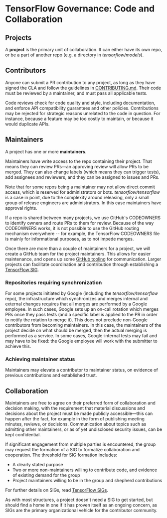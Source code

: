 # TensorFlow Governance: Code and Collaboration

## Projects

A **project** is the primary unit of collaboration. It can either have its own repo,
or be a part of another repo (e.g. a directory in _tensorflow/models_).


## Contributors

Anyone can submit a PR contribution to any project, as long as they have signed
the CLA and follow the guidelines in
[CONTRIBUTING.md](https://github.com/tensorflow/tensorflow/blob/master/CONTRIBUTING.md).
Their code must be reviewed by a maintainer, and must pass all applicable tests.

Code reviews check for code quality and style, including documentation, and
enforce API compatibility guarantees and other policies. Contributions may be
rejected for strategic reasons unrelated to the code in question. For instance,
because a feature may be too costly to maintain, or because it would duplicate
APIs.

## Maintainers

A project has one or more **maintainers**. 

Maintainers have write access to the repo containing their project. That means
they can review PRs—an approving review will allow PRs to be merged. They can
also change labels (which means they can trigger tests), add assignees and
reviewers, and they can be assigned to issues and PRs.

Note that for some repos being a maintainer may not allow direct commit access,
which is reserved for administrators or bots. *tensorflow/tensorflow* is a case
in point, due to the complexity around releasing, only a small group of release
engineers are administrators. In this case maintainers have approval rights.

If a repo is shared between many projects, we use GitHub's CODEOWNERS to
identify owners and route PRs to them for review. Because of the way CODEOWNERS
works, it is not possible to use the GitHub routing mechanism everywhere -- for
example, the TensorFlow CODEOWNERS file is mainly for informational purposes, as
to not impede merges.

Once there are more than a couple of maintainers for a project, we will create a
GitHub team for the project maintainers. This allows for easier maintenance, and
opens up some [GitHub
tooling](https://help.github.com/articles/about-team-discussions/) for
communication. Larger projects can facilitate coordination and contribution
through establishing a
[TensorFlow SIG](SIGS.md).


### Repositories requiring synchronization

For some projects initiated by Google (including the _tensorflow/tensorflow_
repo), the infrastructure which synchronizes and merges internal and external
changes requires that all merges are performed by a Google employee. In such
cases, Google sets up an on-call rotation which merges PRs once they pass tests
(and a specific label is applied to the PR in order to notify the rotation to
merge it). This does not preclude non-Google contributors from becoming
maintainers. In this case, the maintainers of the project decide on what should
be merged, then the actual merging is performed as a service. In some cases,
Google-internal tests may fail and may have to be fixed: the Google employee
will work with the submitter to achieve this.


### Achieving maintainer status

Maintainers may elevate a contributor to maintainer status, on evidence of
previous contributions and established trust.

## Collaboration

Maintainers are free to agree on their preferred form of collaboration and
decision making, with the requirement that material discussions and decisions
about the project must be made publicly accessible—this can happen after the
fact, for example in the form of publishing meeting minutes, reviews, or
decisions. Communication about topics such as admitting other maintainers, or as
of yet undisclosed security issues, can be kept confidential.

If significant engagement from multiple parties is encountered, the group may
request the formation of a SIG to formalize collaboration and cooperation. The
threshold for SIG formation includes:

*   A clearly stated purpose
*   Two or more non-maintainers willing to contribute code, and evidence of
    existing demand for the group
*   Project maintainers willing to be in the group and shepherd contributions

For further details on SIGs, read [TensorFlow SIGs](SIGS.md).

As with most structures, a project doesn't need a SIG to get started, but should
find a home in one if it has proven itself as an ongoing concern, as SIGs are
the primary organizational vehicle for the contributor community.
